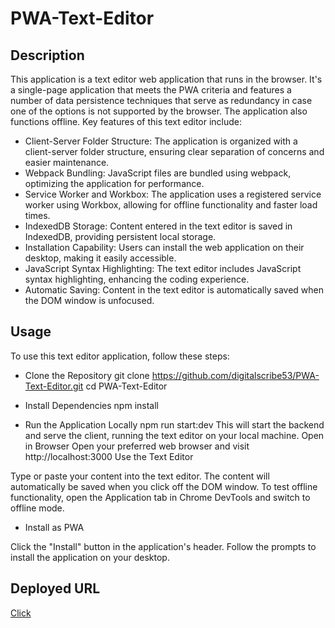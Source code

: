 # PWA-Text-Editor

## Description
This application is a text editor web application that runs in the browser. It's a single-page application that meets the PWA criteria and features a number of data persistence techniques that serve as redundancy in case one of the options is not supported by the browser. The application also functions offline.
Key features of this text editor include:

* Client-Server Folder Structure: The application is organized with a client-server folder structure, ensuring clear separation of concerns and easier maintenance.
* Webpack Bundling: JavaScript files are bundled using webpack, optimizing the application for performance.
* Service Worker and Workbox: The application uses a registered service worker using Workbox, allowing for offline functionality and faster load times.
* IndexedDB Storage: Content entered in the text editor is saved in IndexedDB, providing persistent local storage.
* Installation Capability: Users can install the web application on their desktop, making it easily accessible.
* JavaScript Syntax Highlighting: The text editor includes JavaScript syntax highlighting, enhancing the coding experience.
* Automatic Saving: Content in the text editor is automatically saved when the DOM window is unfocused.

## Usage 
To use this text editor application, follow these steps:

* Clone the Repository
git clone https://github.com/digitalscribe53/PWA-Text-Editor.git
cd PWA-Text-Editor

* Install Dependencies
npm install

* Run the Application Locally
npm run start:dev
This will start the backend and serve the client, running the text editor on your local machine.
Open in Browser
Open your preferred web browser and visit http://localhost:3000
Use the Text Editor

Type or paste your content into the text editor.
The content will automatically be saved when you click off the DOM window.
To test offline functionality, open the Application tab in Chrome DevTools and switch to offline mode.

* Install as PWA

Click the "Install" button in the application's header.
Follow the prompts to install the application on your desktop.

## Deployed URL 
[Click](https://pwa-text-editor-enhq.onrender.com/)
